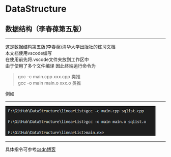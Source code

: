 # DataStructure

## 数据结构（李春葆第五版）

***

这是数据结构第五版(李春葆)清华大学出版社的练习文档  
本文档使用vscode编写  
在使用前先将.vscode文件夹放到工作区中  
由于使用了多个文件编译
因此终端运行命令为  

> gcc -c main.cpp xxx.cpp 类推  
> gcc -o main main.o xxx.o 类推  

例如  
***  
![Aaron Swartz](https://raw.githubusercontent.com/YoonLimtse/DataStructure/master/RES/example.png)  
***  
具体指令可参考[csdn博客](https://blog.csdn.net/czg13548930186/article/details/78331692)  
